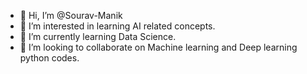 - 👋 Hi, I’m @Sourav-Manik
- 👀 I’m interested in learning AI related concepts.
- 🌱 I’m currently learning Data Science.
- 💞️ I’m looking to collaborate on Machine learning and Deep learning python codes.

<!---
Sourav-Manik/Sourav-Manik is a ✨ special ✨ repository because its `README.md` (this file) appears on your GitHub profile.
You can click the Preview link to take a look at your changes.
--->
